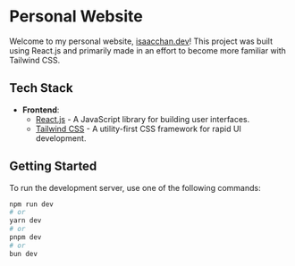 # Personal Website

Welcome to my personal website, [isaacchan.dev](https://isaacchan.dev)! This project was built using React.js and primarily made in an effort to become more familiar with Tailwind CSS. 

## Tech Stack

- **Frontend**:
  - [React.js](https://reactjs.org/) - A JavaScript library for building user interfaces.
  - [Tailwind CSS](https://tailwindcss.com/) - A utility-first CSS framework for rapid UI development.

## Getting Started

To run the development server, use one of the following commands:

```bash
npm run dev
# or
yarn dev
# or
pnpm dev
# or
bun dev
